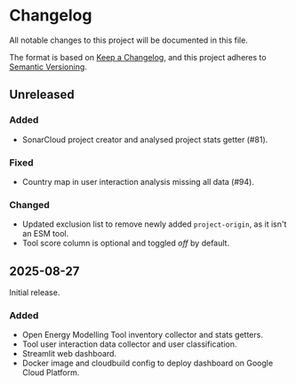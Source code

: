 <!---
Changelog headings can be any of:

Added: for new features.
Changed: for changes in existing functionality.
Deprecated: for soon-to-be removed features.
Removed: for now removed features.
Fixed: for any bug fixes.
Security: in case of vulnerabilities.

Release headings should be of the form:
## YEAR-MONTH-DAY
-->

# Changelog

All notable changes to this project will be documented in this file.

The format is based on [Keep a Changelog](https://keepachangelog.com/en/1.1.0/),
and this project adheres to [Semantic Versioning](https://semver.org/spec/v2.0.0.html).

## Unreleased

### Added

- SonarCloud project creator and analysed project stats getter (#81).

### Fixed

- Country map in user interaction analysis missing all data (#94).

### Changed

- Updated exclusion list to remove newly added `project-origin`, as it isn't an ESM tool.
- Tool score column is optional and toggled _off_ by default.

## 2025-08-27

Initial release.

### Added

- Open Energy Modelling Tool inventory collector and stats getters.
- Tool user interaction data collector and user classification.
- Streamlit web dashboard.
- Docker image and cloudbuild config to deploy dashboard on Google Cloud Platform.
